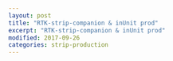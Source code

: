 ```yaml
---
layout: post
title: "RTK-strip-companion & inUnit prod"
excerpt: "RTK-strip-companion & inUnit prod"
modified: 2017-09-26
categories: strip-production
---
```

<div class="apester-strip" is-mobile-only="false" data-channel-tokens="5dbaa3f15db5860d7058ecfe" bottom-border-width="4" top-border-width="4"></div><script 
async src="https://static.apester.com/js/sdk/latest/apester-sdk.js"></script>
